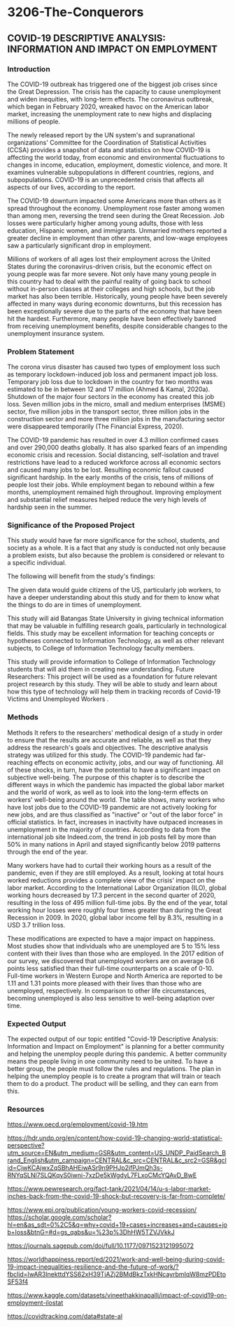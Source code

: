 # 3206-The-Conquerors

## COVID-19 DESCRIPTIVE ANALYSIS: INFORMATION AND IMPACT ON EMPLOYMENT

### Introduction
The COVID-19 outbreak has triggered one of the biggest job crises since the Great Depression. The crisis has the capacity to cause unemployment and widen inequities, 
with long-term effects. The coronavirus outbreak, which began in February 2020, wreaked havoc on the American labor market, increasing the unemployment rate to new highs
and displacing millions of people.


The newly released report by the UN system's and supranational organizations' Committee for the Coordination of Statistical Activities (CCSA) provides a snapshot of data
and statistics on how COVID-19 is affecting the world today, from economic and environmental fluctuations to changes in income, education, employment, domestic violence,
and more. It examines vulnerable subpopulations in different countries, regions, and subpopulations. COVID-19 is an unprecedented crisis that affects all aspects of our
lives, according to the report.

The COVID-19 downturn impacted some Americans more than others as it spread throughout the economy. Unemployment rose faster among women than among men, reversing the trend seen during the Great Recession. Job losses were particularly higher among young adults, those with less education, Hispanic women, and immigrants. Unmarried mothers reported a greater decline in employment than other parents, and low-wage employees saw a particularly significant drop in employment.

Millions of workers of all ages lost their employment across the United States during the coronavirus-driven crisis, but the economic effect on young people was far more severe. Not only have many young people in this country had to deal with the painful reality of going back to school without in-person classes at their colleges and high schools, but the job market has also been terrible. Historically, young people have been severely affected in many ways during economic downturns, but this recession has been exceptionally severe due to the parts of the economy that have been hit the hardest. Furthermore, many people have been effectively banned from receiving unemployment benefits, despite considerable changes to the unemployment insurance system.

### Problem Statement

The corona virus disaster has caused two types of employment loss such as temporary lockdown-induced job loss and permanent impact job loss. Temporary job loss due to lockdown in the country for two months was estimated to be in between 12 and 17 million (Ahmed & Kamal, 2020a). Shutdown of the major four sectors in the economy has created this job loss. Seven million jobs in the micro, small and medium enterprises (MSME) sector, five million jobs in the transport sector, three million jobs in the construction sector and more three million jobs in the manufacturing sector were disappeared temporarily (The Financial Express, 2020). 

The COVID-19 pandemic has resulted in over 4.3 million confirmed cases and over 290,000 deaths globally. It has also sparked fears of an impending economic crisis and recession. Social distancing, self-isolation and travel restrictions have lead to a reduced workforce across all economic sectors and caused many jobs to be lost. Resulting economic fallout caused significant hardship. In the early months of the crisis, tens of millions of people lost their jobs. While employment began to rebound within a few months, unemployment remained high throughout. Improving employment and substantial relief measures helped reduce the very high levels of hardship seen in the summer.


### Significance of the Proposed Project

This study would have far more significance for the school, students, and society as a whole. It is a fact that any study is conducted not only because a problem exists, but also because the problem is considered or relevant to a specific individual.

The following will benefit from the study's findings:

The given data would guide citizens of the US, particularly job workers, to have a deeper understanding about this study and for them to know what the things to do are in times of unemployment.

This study will aid Batangas State University in giving technical information that may be valuable in fulfilling research goals, particularly in technological fields. This study may be excellent information for teaching concepts or hypotheses connected to Information Technology, as well as other relevant subjects, to College of Information Technology faculty members.

This study will provide information to College of Information Technology students that will aid them in creating new understanding. Future Researchers: This project will be used as a foundation for future relevant project research by this study. They will be able to study and learn about how this type of technology will help them in tracking records of Covid-19 Victims and Unemployed Workers .


### Methods
Methods
It refers to the researchers' methodical design of a study in order to ensure that the results are accurate and reliable, as well as that they address the research's goals and objectives. The descriptive analysis strategy was utilized for this study. The COVID-19 pandemic had far-reaching effects on economic activity, jobs, and our way of functioning. All of these shocks, in turn, have the potential to have a significant impact on subjective well-being. The purpose of this chapter is to describe the different ways in which the pandemic has impacted the global labor market and the world of work, as well as to look into the long-term effects on workers' well-being around the world. The table shows, many workers who have lost jobs due to the COVID-19 pandemic are not actively looking for new jobs, and are thus classified as "inactive" or "out of the labor force" in official statistics. In fact, increases in inactivity have outpaced increases in unemployment in the majority of countries. According to data from the international job site Indeed.com, the trend in job posts fell by more than 50% in many nations in April and stayed significantly below 2019 patterns through the end of the year.

Many workers have had to curtail their working hours as a result of the pandemic, even if they are still employed. As a result, looking at total hours worked reductions provides a complete view of the crisis' impact on the labor market. According to the International Labor Organization (ILO), global working hours decreased by 17.3 percent in the second quarter of 2020, resulting in the loss of 495 million full-time jobs. By the end of the year, total working hour losses were roughly four times greater than during the Great Recession in 2009. In 2020, global labor income fell by 8.3%, resulting in a USD 3.7 trillion loss.

These modifications are expected to have a major impact on happiness. Most studies show that individuals who are unemployed are 5 to 15% less content with their lives than those who are employed. In the 2017 edition of our survey, we discovered that unemployed workers are on average 0.6 points less satisfied than their full-time counterparts on a scale of 0-10. Full-time workers in Western Europe and North America are reported to be 1.11 and 1.31 points more pleased with their lives than those who are unemployed, respectively. In comparison to other life circumstances, becoming unemployed is also less sensitive to well-being adaption over time.

### Expected Output
The expected output of our topic entitled "Covid-19 Descriptive Analysis: Information and Impact on Employment" is planning for a better community and helping the unemploy people during this pandemic. A better community means the people living in one community need to be united. To have a better group, the people must follow the rules and regulations. The plan in helping the unemploy people is to create a program that will train or teach them to do a product. The product will be selling, and they can earn from this. 

### Resources
https://www.oecd.org/employment/covid-19.htm

https://hdr.undp.org/en/content/how-covid-19-changing-world-statistical-perspective?utm_source=EN&utm_medium=GSR&utm_content=US_UNDP_PaidSearch_Brand_English&utm_campaign=CENTRAL&c_src=CENTRAL&c_src2=GSR&gclid=CjwKCAjwxZqSBhAHEiwASr9n9PHJp2jfPJmQh3s-RNYqSLNl7SLQKqyS0iwni-7xzDe5kWgdyL7FLxoCMcYQAvD_BwE

https://www.pewresearch.org/fact-tank/2021/04/14/u-s-labor-market-inches-back-from-the-covid-19-shock-but-recovery-is-far-from-complete/

https://www.epi.org/publication/young-workers-covid-recession/
https://scholar.google.com/scholar?hl=en&as_sdt=0%2C5&q=why+covid+19+cases+increases+and+causes+job+loss&btnG=#d=gs_qabs&u=%23p%3DhHW5TZVJVkkJ

https://journals.sagepub.com/doi/full/10.1177/0971523121995072

https://worldhappiness.report/ed/2021/work-and-well-being-during-covid-19-impact-inequalities-resilience-and-the-future-of-work/?fbclid=IwAR3lnekttdYSS62xH39TjAZj2BMdBkzTxkHNcayrbmIqW8mzPDEtoSF53f4

https://www.kaggle.com/datasets/vineethakkinapalli/impact-of-covid19-on-employment-ilostat

https://covidtracking.com/data#state-al
